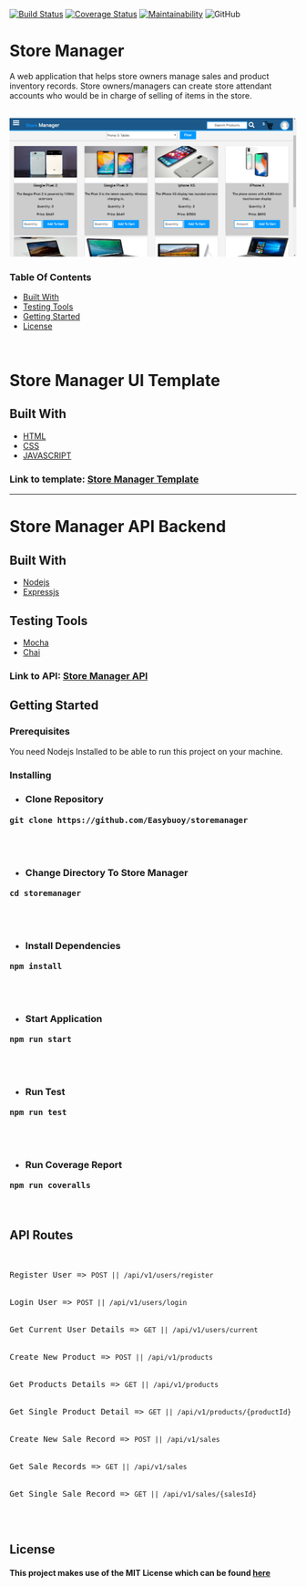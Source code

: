 [![Build Status](https://travis-ci.org/Easybuoy/storemanager.svg?branch=develop)](https://travis-ci.org/Easybuoy/storemanager)
[![Coverage Status](https://coveralls.io/repos/github/Easybuoy/storemanager/badge.svg?branch=develop)](https://coveralls.io/github/Easybuoy/storemanager?branch=develop)
[![Maintainability](https://api.codeclimate.com/v1/badges/969d38484786692dd8c5/maintainability)](https://codeclimate.com/github/Easybuoy/storemanager/maintainability)
![GitHub](https://img.shields.io/github/license/mashape/apistatus.svg)

# Store Manager
A web application that helps store owners manage sales and product inventory records. Store owners/managers can create store attendant accounts who would be in charge of selling of items in the store.

<br>
<img src="UI/img/uitemplate.png" />

### Table Of Contents

- <a href="#built-with">Built With</a>
- <a href="#testing-tools">Testing Tools</a>
- <a href="#getting-started">Getting Started</a>
- <a href="#license">License</a>
<br>
<h1>Store Manager UI Template</h1>

## Built With
<ul>
<li><a href="https://developer.mozilla.org/kab/docs/Web/HTML">HTML</a></li>
<li><a href="https://developer.mozilla.org/en-US/docs/Web/CSS">CSS</a></li>
<li><a href="https://developer.mozilla.org/bm/docs/Web/JavaScript">JAVASCRIPT</a></li>
</ul>


<h3>Link to template: <a href="https://easybuoy.github.io/storemanager/UI/index.html">Store Manager Template</a> </h3>
<hr>

<h1>Store Manager API Backend</h1>

<h2>Built With</h2>
<ul>
<li><a href="https://nodejs.org/en/">Nodejs</a></li>
<li><a href="https://expressjs.com/">Expressjs</a></li>
</ul>

## Testing Tools
<ul>
<li><a href="https://mochajs.org/">Mocha</a></li>
<li><a href="https://www.chaijs.com/">Chai</a></li>
</ul>

<h3>Link to API: <a href="https://store--manager.herokuapp.com/">Store Manager API</a> </h3>

## Getting Started

<h3>Prerequisites</h3>
You need Nodejs Installed to be able to run this project on your machine.

<h3>Installing<h3>
<ul><li>Clone Repository</li></ul>
<pre><code>git clone https://github.com/Easybuoy/storemanager</code> </pre>
<br>
<br>

<ul><li>Change Directory To Store Manager</li></ul>
<pre><code>cd storemanager</code></pre>
<br>
<br>

<ul><li>Install Dependencies</li></ul>
<pre><code>npm install</code></pre>
<br>
<br>

<ul><li>Start Application</li></ul>
<pre><code>npm run start</code></pre>
<br>
<br>

<ul><li>Run Test</li></ul>
<pre><code>npm run test</code></pre>
<br>
<br>

<ul><li>Run Coverage Report</li></ul>
<pre><code>npm run coveralls</code></pre>
<br>

<h2>API Routes</h2> <br>
<pre>
Register User => <code>POST || /api/v1/users/register</code> <br><br>
Login User => <code>POST || /api/v1/users/login</code> <br><br>
Get Current User Details => <code>GET || /api/v1/users/current</code> <br><br>
Create New Product => <code>POST || /api/v1/products</code> <br><br>
Get Products Details => <code>GET || /api/v1/products</code> <br><br>
Get Single Product Detail => <code>GET || /api/v1/products/{productId}</code> <br><br>
Create New Sale Record => <code>POST || /api/v1/sales</code> <br><br>
Get Sale Records => <code>GET || /api/v1/sales</code> <br><br>
Get Single Sale Record => <code>GET || /api/v1/sales/{salesId}</code></pre> <br><br>








## License
<h4>This project makes use of the MIT License which can be found <a href="https://github.com/Easybuoy/storemanager/blob/develop/LICENSE">here</a></h4>